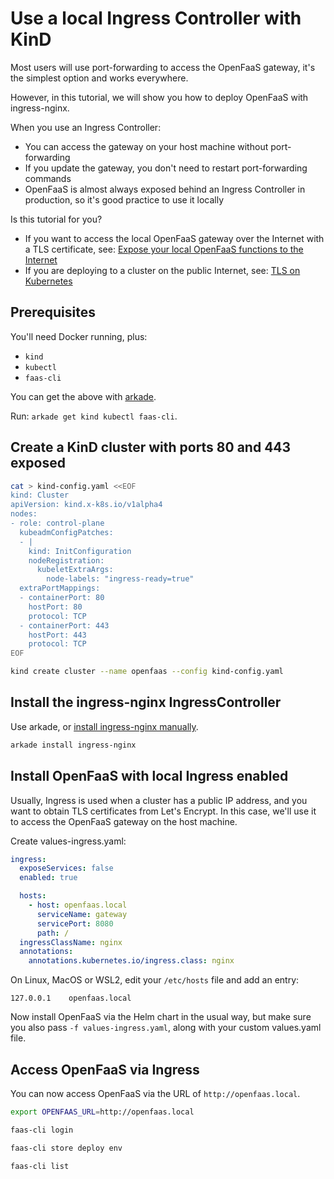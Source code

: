 # Use a local Ingress Controller with KinD

Most users will use port-forwarding to access the OpenFaaS gateway, it's the simplest option and works everywhere.

However, in this tutorial, we will show you how to deploy OpenFaaS with ingress-nginx.

When you use an Ingress Controller:

* You can access the gateway on your host machine without port-forwarding
* If you update the gateway, you don't need to restart port-forwarding commands
* OpenFaaS is almost always exposed behind an Ingress Controller in production, so it's good practice to use it locally

Is this tutorial for you?

* If you want to access the local OpenFaaS gateway over the Internet with a TLS certificate, see: [Expose your local OpenFaaS functions to the Internet](https://inlets.dev/blog/2020/10/15/openfaas-public-endpoints.html)
* If you are deploying to a cluster on the public Internet, see: [TLS on Kubernetes](/reference/ssl/kubernetes-with-cert-manager/)

## Prerequisites

You'll need Docker running, plus:

* `kind`
* `kubectl`
* `faas-cli`

You can get the above with [arkade](https://arkade.dev).

Run: `arkade get kind kubectl faas-cli`.

## Create a KinD cluster with ports 80 and 443 exposed

```sh
cat > kind-config.yaml <<EOF
kind: Cluster
apiVersion: kind.x-k8s.io/v1alpha4
nodes:
- role: control-plane
  kubeadmConfigPatches:
  - |
    kind: InitConfiguration
    nodeRegistration:
      kubeletExtraArgs:
        node-labels: "ingress-ready=true"
  extraPortMappings:
  - containerPort: 80
    hostPort: 80
    protocol: TCP
  - containerPort: 443
    hostPort: 443
    protocol: TCP
EOF

kind create cluster --name openfaas --config kind-config.yaml
```

## Install the ingress-nginx IngressController

Use arkade, or [install ingress-nginx manually](https://kubernetes.github.io/ingress-nginx/deploy/).

```sh
arkade install ingress-nginx
```

## Install OpenFaaS with local Ingress enabled

Usually, Ingress is used when a cluster has a public IP address, and you want to obtain TLS certificates from Let's Encrypt. In this case, we'll use it to access the OpenFaaS gateway on the host machine.

Create values-ingress.yaml:

```yaml
ingress:
  exposeServices: false
  enabled: true

  hosts:
    - host: openfaas.local
      serviceName: gateway
      servicePort: 8080
      path: /
  ingressClassName: nginx
  annotations:
    annotations.kubernetes.io/ingress.class: nginx
```

On Linux, MacOS or WSL2, edit your `/etc/hosts` file and add an entry:

```
127.0.0.1    openfaas.local
```

Now install OpenFaaS via the Helm chart in the usual way, but make sure you also pass `-f values-ingress.yaml`, along with your custom values.yaml file.

## Access OpenFaaS via Ingress

You can now access OpenFaaS via the URL of `http://openfaas.local`.

```sh
export OPENFAAS_URL=http://openfaas.local

faas-cli login 

faas-cli store deploy env

faas-cli list
```

